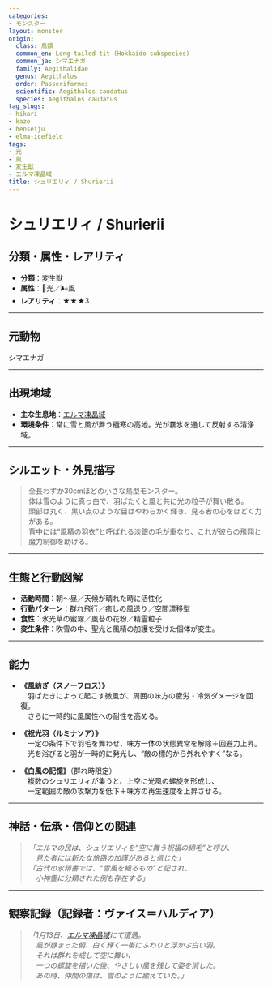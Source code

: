 ```yaml
---
categories:
- モンスター
layout: monster
origin:
  class: 鳥類
  common_en: Long-tailed tit (Hokkaido subspecies)
  common_ja: シマエナガ
  family: Aegithalidae
  genus: Aegithalos
  order: Passeriformes
  scientific: Aegithalos caudatus
  species: Aegithalos caudatus
tag_slugs:
- hikari
- kaze
- henseiju
- elma-icefield
tags:
- 光
- 風
- 変生獣
- エルマ凍晶域
title: シュリエリィ / Shurierii
---
```


# シュリエリィ / Shurierii

## 分類・属性・レアリティ

* **分類**：変生獣  
* **属性**：🌟光／🌬風  
* **レアリティ**：★★★3

---

## 元動物

シマエナガ

---

## 出現地域

* **主な生息地**：[エルマ凍晶域](../place/elma_icefield.md)  
* **環境条件**：常に雪と風が舞う極寒の高地。光が霧氷を通して反射する清浄域。

---

## シルエット・外見描写

> 全長わずか30cmほどの小さな鳥型モンスター。  
> 体は雪のように真っ白で、羽ばたくと風と共に光の粒子が舞い散る。  
> 頭部は丸く、黒い点のような目はやわらかく輝き、見る者の心をほどく力がある。  
> 背中には“風精の羽衣”と呼ばれる淡銀の毛が重なり、これが彼らの飛翔と魔力制御を助ける。

---

## 生態と行動図解

* **活動時間**：朝〜昼／天候が晴れた時に活性化  
* **行動パターン**：群れ飛行／癒しの風送り／空間漂移型  
* **食性**：氷光草の蜜霧／風苔の花粉／精霊粒子  
* **変生条件**：吹雪の中、聖光と風精の加護を受けた個体が変生。

---

## 能力

* **《風紡ぎ（スノーフロス）》**  
　羽ばたきによって起こす微風が、周囲の味方の疲労・冷気ダメージを回復。  
　さらに一時的に風属性への耐性を高める。

* **《祝光羽（ルミナソア）》**  
　一定の条件下で羽毛を舞わせ、味方一体の状態異常を解除＋回避力上昇。  
　光を浴びると羽が一時的に発光し、“敵の標的から外れやすく”なる。

* **《白風の記憶》**（群れ時限定）  
　複数のシュリエリィが集うと、上空に光風の螺旋を形成し、  
　一定範囲の敵の攻撃力を低下＋味方の再生速度を上昇させる。

---

## 神話・伝承・信仰との関連

> *「エルマの民は、シュリエリィを“空に舞う祝福の綿毛”と呼び、  
　見た者には新たな旅路の加護があると信じた」*  
> *「古代の氷精書では、“雪風を織るもの”と記され、  
　小神霊に分類された例も存在する」*

---

## 観察記録（記録者：ヴァイス＝ハルディア）

> *「1月13日、[エルマ凍晶域](../place/elma_icefield.md)にて遭遇。  
　風が静まった朝、白く輝く一帯にふわりと浮かぶ白い羽。  
　それは群れを成して空に舞い、  
　一つの螺旋を描いた後、やさしい風を残して姿を消した。  
　あの時、仲間の傷は、雪のように癒えていた。」*